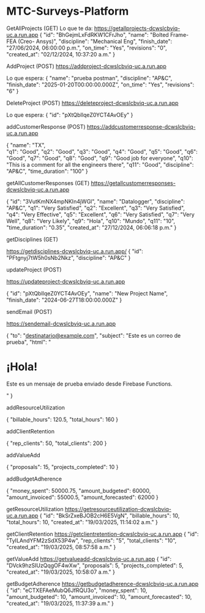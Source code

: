 # MTC-Surveys-Platform


GetAllProjects (GET)
Lo que te da:
https://getallprojects-dcwslcbviq-uc.a.run.app
{
    "id": "BhGejmLxFdRKW1CFrJho",
    "name": "Bolted Frame- FEA (Creo- Ansys)",
    "discipline": "Mechanical Eng",
    "finish_date": "27/06/2024, 06:00:00 p.m.",
    "on_time": "Yes",
    "revisions": "0",
    "created_at": "02/12/2024, 10:37:20 a.m."
  }

AddProject (POST)
https://addproject-dcwslcbviq-uc.a.run.app

Lo que espera:
{
  "name": "prueba postman",
  "discipline": "AP&C",
  "finish_date": "2025-01-20T00:00:00.000Z",
  "on_time": "Yes",
  "revisions": "6"
}


DeleteProject (POST)
https://deleteproject-dcwslcbviq-uc.a.run.app

Lo que espera:
{
  "id": "pXtQbIlqeZ0YCT4AvOEy"
}

	
addCustomerResponse (POST)
https://addcustomerresponse-dcwslcbviq-uc.a.run.app

{
  "name": "TX",    
  "q1": "Good", 
  "q2": "Good", 
  "q3": "Good",
  "q4": "Good", 
  "q5": "Good", 
  "q6": "Good",
  "q7": "Good", 
  "q8": "Good", 
  "q9": "Good job for everyone",
  "q10": "This is a comment for all the engineers there", 
  "q11": "Good",
  "discipline": "AP&C",
  "time_duration": "100"
}


	
getAllCustomerResponses (GET)
https://getallcustomerresponses-dcwslcbviq-uc.a.run.app

{
        "id": "3VutKmNX4mpNKIn4jWGl",
        "name": "Datalogger",
        "discipline": "AP&C",
        "q1": "Very Satisfied",
        "q2": "Excellent",
        "q3": "Very Satisfied",
        "q4": "Very Effective",
        "q5": "Excellent",
        "q6": "Very Satisfied",
        "q7": "Very Well",
        "q8": "Very Likely",
        "q9": "Hola",
        "q10": "Mundo",
        "q11": "10",
        "time_duration": "0.35",
        "created_at": "27/12/2024, 06:06:18 p.m."
    }


	
getDisciplines (GET)

https://getdisciplines-dcwslcbviq-uc.a.run.app/
{
    "id": "PFtgnyj7tW5h0sNb2Nkz",
    "discipline": "AP&C"
  }


updateProject (POST)

https://updateproject-dcwslcbviq-uc.a.run.app

{
  "id": "pXtQbIlqeZ0YCT4AvOEy",
  "name": "New Project Name",
  "finish_date": "2024-06-27T18:00:00.000Z"
}


sendEmail (POST)

https://sendemail-dcwslcbviq-uc.a.run.app

{
  "to": "destinatario@example.com",
  "subject": "Este es un correo de prueba",
  "html": "<h1>¡Hola!</h1><p>Este es un mensaje de prueba enviado desde Firebase Functions.</p>"
}


addResourceUtilization

{
  "billable_hours": 120.5,
  "total_hours": 160
}


addClientRetention

{
  "rep_clients": 50,
  "total_clients": 200
}

addValueAdd

{
  "proposals": 15,
  "projects_completed": 10
}

addBudgetAdherence

{
  "money_spent": 50000.75,
  "amount_budgeted": 60000,
  "amount_invoiced": 55000.5,
  "amount_forecasted": 62000
}



	
getResourceUtilization
https://getresourceutilization-dcwslcbviq-uc.a.run.app
{
    "id": "BkSrZxeBJOB2cH6E5VgN",
    "billable_hours": 10,
    "total_hours": 10,
    "created_at": "19/03/2025, 11:14:02 a.m."
  }
	
getClientRetention
https://getclientretention-dcwslcbviq-uc.a.run.app
 {
    "id": "TyILAndYFM2zSdX53P4w",
    "rep_clients": "5",
    "total_clients": "10",
    "created_at": "19/03/2025, 08:57:58 a.m."
  }
	
getValueAdd
https://getvalueadd-dcwslcbviq-uc.a.run.app
 {
    "id": "DVck9hzSIUzQqgOF4wXw",
    "proposals": 5,
    "projects_completed": 5,
    "created_at": "19/03/2025, 10:58:07 a.m."
  }
	
getBudgetAdherence
https://getbudgetadherence-dcwslcbviq-uc.a.run.app
{
    "id": "eCTXEFAeMubQ6JfRQU3o",
    "money_spent": 10,
    "amount_budgeted": 10,
    "amount_invoiced": 10,
    "amount_forecasted": 10,
    "created_at": "19/03/2025, 11:37:39 a.m."
  }
